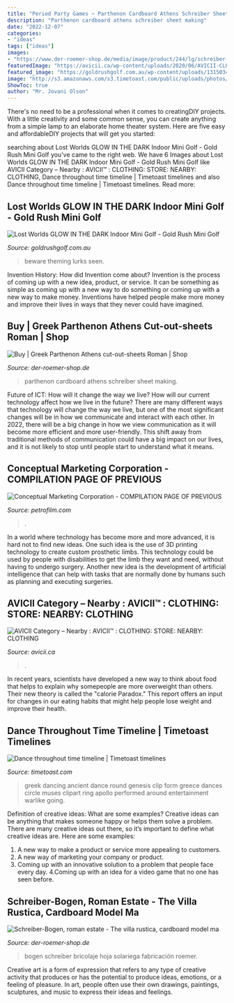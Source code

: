 ```yaml
---
title: "Period Party Games ~ Parthenon Cardboard Athens Schreiber Sheet Making"
description: "Parthenon cardboard athens schreiber sheet making"
date: "2022-12-07"
categories:
- "ideas"
tags: ["ideas"]
images:
- "https://www.der-roemer-shop.de/media/image/product/244/lg/schreiber-bogen-roman-estate-the-villa-rustica-cardboard-model-making.jpg"
featuredImage: "https://avicii.ca/wp-content/uploads/2020/06/AVICII-CLOTHING-STORE-FOR-MEN-WOMEN-KIDS-NEARBY.jpg"
featured_image: "https://goldrushgolf.com.au/wp-content/uploads/13150347-5B7A-4D46-A381-D3A1AED9C51E-scaled.jpg"
image: "http://s3.amazonaws.com/s3.timetoast.com/public/uploads/photos/4377129/apolloring.jpg?1474996956"
ShowToc: true
author: "Mr. Jovani Olson"
---
```



There's no need to be a professional when it comes to creatingDIY projects. With a little creativity and some common sense, you can create anything from a simple lamp to an elaborate home theater system. Here are five easy and affordableDIY projects that will get you started: 

	

		
searching about Lost Worlds GLOW IN THE DARK Indoor Mini Golf - Gold Rush Mini Golf you've came to the right web. We have 6 Images about Lost Worlds GLOW IN THE DARK Indoor Mini Golf - Gold Rush Mini Golf like AVICII Category – Nearby : AVICII™ : CLOTHING: STORE: NEARBY: CLOTHING, Dance throughout time timeline | Timetoast timelines and also Dance throughout time timeline | Timetoast timelines. Read more:
		
    
## Lost Worlds GLOW IN THE DARK Indoor Mini Golf - Gold Rush Mini Golf

<img loading=lazy src="https://goldrushgolf.com.au/wp-content/uploads/13150347-5B7A-4D46-A381-D3A1AED9C51E-scaled.jpg" onerror="this.onerror=null;this.src='https://tse2.mm.bing.net/th?id=OIP.gNY4G60iDluFW1DJoZHbFAHaHa&amp;pid=15.1';" alt="Lost Worlds GLOW IN THE DARK Indoor Mini Golf - Gold Rush Mini Golf">

_Source: goldrushgolf.com.au_

>beware theming lurks seen. 

	

Invention History: How did Invention come about?
Invention is the process of coming up with a new idea, product, or service. It can be something as simple as coming up with a new way to do something or coming up with a new way to make money. Inventions have helped people make more money and improve their lives in ways that they never could have imagined.

    
## Buy | Greek Parthenon Athens Cut-out-sheets Roman | Shop

<img loading=lazy src="https://www.der-roemer-shop.de/media/image/product/9954/lg/schreiber-sheet-parthenon-athens-cardboard-model-making.jpg" onerror="this.onerror=null;this.src='https://tse3.mm.bing.net/th?id=OIP.h1IPjNgg2aHQlUeq6qDbOAHaJ4&amp;pid=15.1';" alt="Buy | Greek Parthenon Athens cut-out-sheets Roman | Shop">

_Source: der-roemer-shop.de_

>parthenon cardboard athens schreiber sheet making. 

	

Future of ICT: How will it change the way we live?
How will our current technology affect how we live in the future? 
There are many different ways that technology will change the way we live, but one of the most significant changes will be in how we communicate and interact with each other. In 2022, there will be a big change in how we view communication as it will become more efficient and more user-friendly. This shift away from traditional methods of communication could have a big impact on our lives, and it is not likely to stop until people start to understand what it means.

    
## Conceptual Marketing Corporation - COMPILATION PAGE OF PREVIOUS

<img loading=lazy src="https://www.petrofilm.com/yahoo_site_admin/assets/images/Featured-Tallinn-view.33854249_std.jpg" onerror="this.onerror=null;this.src='https://tse1.mm.bing.net/th?id=OIP.L2lSQjJHRGpj1m_l2dRjmQHaCd&amp;pid=15.1';" alt="Conceptual Marketing Corporation - COMPILATION PAGE OF PREVIOUS">

_Source: petrofilm.com_

>. 

	

In a world where technology has become more and more advanced, it is hard not to find new ideas. One such idea is the use of 3D printing technology to create custom prosthetic limbs. This technology could be used by people with disabilities to get the limb they want and need, without having to undergo surgery. Another new idea is the development of artificial intelligence that can help with tasks that are normally done by humans such as planning and executing surgeries.

    
## AVICII Category – Nearby : AVICII™ : CLOTHING: STORE: NEARBY: CLOTHING

<img loading=lazy src="https://avicii.ca/wp-content/uploads/2020/06/AVICII-CLOTHING-STORE-FOR-MEN-WOMEN-KIDS-NEARBY.jpg" onerror="this.onerror=null;this.src='https://tse4.mm.bing.net/th?id=OIP.oCPDby-M56jF-7fQ83tzvwHaEs&amp;pid=15.1';" alt="AVICII Category – Nearby : AVICII™ : CLOTHING: STORE: NEARBY: CLOTHING">

_Source: avicii.ca_

>. 

	

In recent years, scientists have developed a new way to think about food that helps to explain why somepeople are more overweight than others. Their new theory is called the "calorie Paradox." This report offers an input for changes in our eating habits that might help people lose weight and improve their health.

    
## Dance Throughout Time Timeline | Timetoast Timelines

<img loading=lazy src="http://s3.amazonaws.com/s3.timetoast.com/public/uploads/photos/4377129/apolloring.jpg?1474996956" onerror="this.onerror=null;this.src='https://tse3.mm.bing.net/th?id=OIP.AvxvVBwZL3Jdo1DVac9cNAHaDT&amp;pid=15.1';" alt="Dance throughout time timeline | Timetoast timelines">

_Source: timetoast.com_

>greek dancing ancient dance round genesis clip form greece dances circle muses clipart ring apollo performed around entertainment warlike going. 

	

Definition of creative ideas: What are some examples?
Creative ideas can be anything that makes someone happy or helps them solve a problem. There are many creative ideas out there, so it’s important to define what creative ideas are. Here are some examples:
1. A new way to make a product or service more appealing to customers.
2. A new way of marketing your company or product.
3. Coming up with an innovative solution to a problem that people face every day.
4.Coming up with an idea for a video game that no one has seen before.

    
## Schreiber-Bogen, Roman Estate - The Villa Rustica, Cardboard Model Ma

<img loading=lazy src="https://www.der-roemer-shop.de/media/image/product/244/lg/schreiber-bogen-roman-estate-the-villa-rustica-cardboard-model-making.jpg" onerror="this.onerror=null;this.src='https://tse4.mm.bing.net/th?id=OIP.hjdanLd7cefr7HDzRoQpmgHaJ4&amp;pid=15.1';" alt="Schreiber-Bogen, roman estate - The villa rustica, cardboard model ma">

_Source: der-roemer-shop.de_

>bogen schreiber bricolaje hoja solariega fabricación roemer. 

	

Creative art is a form of expression that refers to any type of creative activity that produces or has the potential to produce ideas, emotions, or a feeling of pleasure. In art, people often use their own drawings, paintings, sculptures, and music to express their ideas and feelings.

